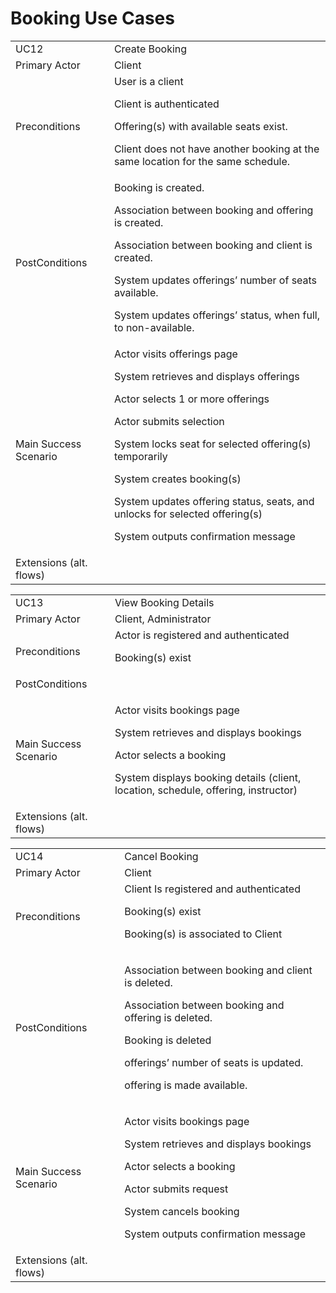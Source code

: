 # Booking Use Cases

<table>
  <tr>
   <td>UC12
   </td>
   <td>Create Booking
   </td>
  </tr>
  <tr>
   <td>Primary Actor
   </td>
   <td>Client
   </td>
  </tr>
  <tr>
   <td>Preconditions
   </td>
   <td>User is a client
<p>Client is authenticated
<p>Offering(s) with available seats exist.
<p>Client does not have another booking at the same location for the same schedule.
   </td>
  </tr>
  <tr>
   <td>PostConditions
   </td>
   <td>Booking is created.
<p>Association between booking and offering is created.
<p>Association between booking and client is created.
<p>System updates offerings’ number of seats available.
<p>System updates offerings’ status, when full, to non-available.
   </td>
  </tr>
  <tr>
   <td>Main Success Scenario
   </td>
   <td>Actor visits offerings page
<p>System retrieves and displays offerings
<p>Actor selects 1 or more offerings
<p>Actor submits selection
<p>System locks seat for selected offering(s) temporarily
<p>System creates booking(s)
<p>System updates offering status, seats, and unlocks for selected offering(s)
<p>System outputs confirmation message
   </td>
  </tr>
  <tr>
   <td>Extensions (alt. flows)
   </td>
   <td>
   </td>
  </tr>
</table>

<table>
  <tr>
   <td>UC13
   </td>
   <td>View Booking Details
   </td>
  </tr>
  <tr>
   <td>Primary Actor
   </td>
   <td>Client, Administrator
   </td>
  </tr>
  <tr>
   <td>Preconditions
   </td>
   <td>Actor is registered and authenticated
<p>Booking(s) exist
   </td>
  </tr>
  <tr>
   <td>PostConditions
   </td>
   <td>
   </td>
  </tr>
  <tr>
   <td>Main Success Scenario
   </td>
   <td>
<p>Actor visits bookings page
<p>
System retrieves and displays bookings
<p>
Actor selects a booking
<p>
System displays booking details (client, location, schedule, offering, instructor)
   </td>
  </tr>
  <tr>
   <td>Extensions (alt. flows)
   </td>
   <td>
   </td>
  </tr>
</table>

<table>
  <tr>
   <td>UC14
   </td>
   <td>Cancel Booking
   </td>
  </tr>
  <tr>
   <td>Primary Actor
   </td>
   <td>Client
   </td>
  </tr>
  <tr>
   <td>Preconditions
   </td>
   <td>Client Is registered and authenticated
<p>Booking(s) exist
<p>Booking(s) is associated to Client
   </td>
  </tr>
  <tr>
   <td>PostConditions
   </td>
   <td>
<p>Association between booking and client is deleted.
<p>Association between booking and offering is deleted.
<p>Booking is deleted
<p>offerings’ number of seats is updated.
<p>offering is made available.
   </td>
  </tr>
  <tr>
   <td>Main Success Scenario
   </td>
   <td>
<p>Actor visits bookings page
<p>System retrieves and displays bookings
<p>Actor selects a booking
<p>Actor submits request
<p>System cancels booking
<p>System outputs confirmation message
   </td>
  </tr>
  <tr>
   <td>Extensions (alt. flows)
   </td>
   <td>
   </td>
  </tr>
</table>
